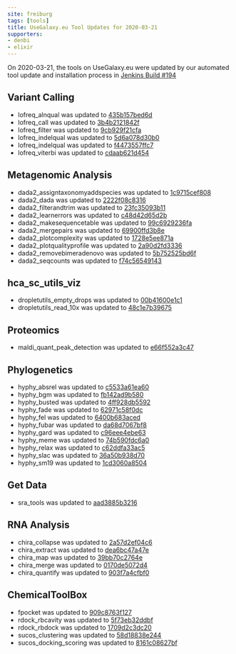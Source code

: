 ```yaml
---
site: freiburg
tags: [tools]
title: UseGalaxy.eu Tool Updates for 2020-03-21
supporters:
- denbi
- elixir
---
```


On 2020-03-21, the tools on UseGalaxy.eu were updated by our automated tool update and installation process in [Jenkins Build #194](https://build.galaxyproject.eu/job/usegalaxy-eu/job/install-tools/#194/)


## Variant Calling

- lofreq_alnqual was updated to [435b157bed6d](https://toolshed.g2.bx.psu.edu/view/iuc/lofreq_alnqual/435b157bed6d)
- lofreq_call was updated to [3b4b2121842f](https://toolshed.g2.bx.psu.edu/view/iuc/lofreq_call/3b4b2121842f)
- lofreq_filter was updated to [9cb929f21cfa](https://toolshed.g2.bx.psu.edu/view/iuc/lofreq_filter/9cb929f21cfa)
- lofreq_indelqual was updated to [5d6a078d30b0](https://toolshed.g2.bx.psu.edu/view/iuc/lofreq_indelqual/5d6a078d30b0)
- lofreq_indelqual was updated to [f4473557ffc7](https://toolshed.g2.bx.psu.edu/view/iuc/lofreq_indelqual/f4473557ffc7)
- lofreq_viterbi was updated to [cdaab621d454](https://toolshed.g2.bx.psu.edu/view/iuc/lofreq_viterbi/cdaab621d454)

## Metagenomic Analysis

- dada2_assigntaxonomyaddspecies was updated to [1c9715cef808](https://toolshed.g2.bx.psu.edu/view/iuc/dada2_assigntaxonomyaddspecies/1c9715cef808)
- dada2_dada was updated to [2222f08c8316](https://toolshed.g2.bx.psu.edu/view/iuc/dada2_dada/2222f08c8316)
- dada2_filterandtrim was updated to [23fc35093b11](https://toolshed.g2.bx.psu.edu/view/iuc/dada2_filterandtrim/23fc35093b11)
- dada2_learnerrors was updated to [c48d42d65d2b](https://toolshed.g2.bx.psu.edu/view/iuc/dada2_learnerrors/c48d42d65d2b)
- dada2_makesequencetable was updated to [99c6929236fa](https://toolshed.g2.bx.psu.edu/view/iuc/dada2_makesequencetable/99c6929236fa)
- dada2_mergepairs was updated to [69900ffd3b8e](https://toolshed.g2.bx.psu.edu/view/iuc/dada2_mergepairs/69900ffd3b8e)
- dada2_plotcomplexity was updated to [1728e5ee871a](https://toolshed.g2.bx.psu.edu/view/iuc/dada2_plotcomplexity/1728e5ee871a)
- dada2_plotqualityprofile was updated to [2a90d2fd3336](https://toolshed.g2.bx.psu.edu/view/iuc/dada2_plotqualityprofile/2a90d2fd3336)
- dada2_removebimeradenovo was updated to [5b752525bd6f](https://toolshed.g2.bx.psu.edu/view/iuc/dada2_removebimeradenovo/5b752525bd6f)
- dada2_seqcounts was updated to [f74c56549143](https://toolshed.g2.bx.psu.edu/view/iuc/dada2_seqcounts/f74c56549143)

## hca_sc_utils_viz

- dropletutils_empty_drops was updated to [00b41600e1c1](https://toolshed.g2.bx.psu.edu/view/ebi-gxa/dropletutils_empty_drops/00b41600e1c1)
- dropletutils_read_10x was updated to [48c1e7b39675](https://toolshed.g2.bx.psu.edu/view/ebi-gxa/dropletutils_read_10x/48c1e7b39675)

## Proteomics

- maldi_quant_peak_detection was updated to [e66f552a3c47](https://toolshed.g2.bx.psu.edu/view/galaxyp/maldi_quant_peak_detection/e66f552a3c47)

## Phylogenetics

- hyphy_absrel was updated to [c5533a61ea60](https://toolshed.g2.bx.psu.edu/view/iuc/hyphy_absrel/c5533a61ea60)
- hyphy_bgm was updated to [fb142ad9b580](https://toolshed.g2.bx.psu.edu/view/iuc/hyphy_bgm/fb142ad9b580)
- hyphy_busted was updated to [4ff928db5592](https://toolshed.g2.bx.psu.edu/view/iuc/hyphy_busted/4ff928db5592)
- hyphy_fade was updated to [62971c58f0dc](https://toolshed.g2.bx.psu.edu/view/iuc/hyphy_fade/62971c58f0dc)
- hyphy_fel was updated to [6400b683aced](https://toolshed.g2.bx.psu.edu/view/iuc/hyphy_fel/6400b683aced)
- hyphy_fubar was updated to [da68d7067bf8](https://toolshed.g2.bx.psu.edu/view/iuc/hyphy_fubar/da68d7067bf8)
- hyphy_gard was updated to [c96eee4ebe63](https://toolshed.g2.bx.psu.edu/view/iuc/hyphy_gard/c96eee4ebe63)
- hyphy_meme was updated to [74b590fdc6a0](https://toolshed.g2.bx.psu.edu/view/iuc/hyphy_meme/74b590fdc6a0)
- hyphy_relax was updated to [c62ddfa33ac5](https://toolshed.g2.bx.psu.edu/view/iuc/hyphy_relax/c62ddfa33ac5)
- hyphy_slac was updated to [36a50b938d70](https://toolshed.g2.bx.psu.edu/view/iuc/hyphy_slac/36a50b938d70)
- hyphy_sm19 was updated to [1cd3060a8504](https://toolshed.g2.bx.psu.edu/view/iuc/hyphy_sm19/1cd3060a8504)

## Get Data

- sra_tools was updated to [aad3885b3216](https://toolshed.g2.bx.psu.edu/view/iuc/sra_tools/aad3885b3216)

## RNA Analysis

- chira_collapse was updated to [2a57d2ef04c6](https://toolshed.g2.bx.psu.edu/view/iuc/chira_collapse/2a57d2ef04c6)
- chira_extract was updated to [dea6bc47a47e](https://toolshed.g2.bx.psu.edu/view/iuc/chira_extract/dea6bc47a47e)
- chira_map was updated to [39bb70c2764e](https://toolshed.g2.bx.psu.edu/view/iuc/chira_map/39bb70c2764e)
- chira_merge was updated to [0170de5072d4](https://toolshed.g2.bx.psu.edu/view/iuc/chira_merge/0170de5072d4)
- chira_quantify was updated to [903f7a4cfbf0](https://toolshed.g2.bx.psu.edu/view/iuc/chira_quantify/903f7a4cfbf0)

## ChemicalToolBox

- fpocket was updated to [909c8763f127](https://toolshed.g2.bx.psu.edu/view/bgruening/fpocket/909c8763f127)
- rdock_rbcavity was updated to [5f73eb32ddbf](https://toolshed.g2.bx.psu.edu/view/bgruening/rdock_rbcavity/5f73eb32ddbf)
- rdock_rbdock was updated to [1709d2c3dc20](https://toolshed.g2.bx.psu.edu/view/bgruening/rdock_rbdock/1709d2c3dc20)
- sucos_clustering was updated to [58d18838e244](https://toolshed.g2.bx.psu.edu/view/bgruening/sucos_clustering/58d18838e244)
- sucos_docking_scoring was updated to [8161c08627bf](https://toolshed.g2.bx.psu.edu/view/bgruening/sucos_docking_scoring/8161c08627bf)

